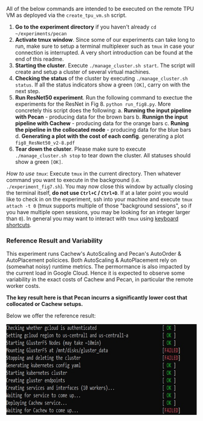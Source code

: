 All of the below commands are intended to be executed on the remote TPU VM as deployed via the `create_tpu_vm.sh` script.

1. **Go to the experiment directory** if you haven't already `cd ~/experiments/pecan`
2. **Activate tmux window**. Since some of our experiments can take long to run, make sure to setup a terminal multiplexer such as `tmux` in case your connection is interrupted. A very short introduction can be found at the end of this readme.
3. **Starting the cluster**. Execute `./manage_cluster.sh start`. The script will create and setup a cluster of several virtual machines.
4. **Checking the status** of the cluster by executing `./manage_cluster.sh status`. If all the status indicators show a green `[OK]`, carry on with the next step.
5. **Run ResNet50 experiment**. Run the following command to exectue the experiments for the ResNet in Fig 8. `python run_fig8.py`. More concretely this script does the following:
    a. **Running the input pipeline with Pecan** - producing data for the brown bars
    b. **Runnign the input pipeline with Cachew** - producing data for the orange bars
    c. **Runing the pipeline in the collocated mode** - producing data for the blue bars
    d. **Generating a plot with the cost of each config**. generating a plot `fig8_ResNet50_v2-8.pdf`
6. **Tear down the cluster**. Please make sure to execute `./manage_cluster.sh stop` to tear down the cluster. All statuses should show a green `[OK]`.

*How to use `tmux`*: Execute `tmux` in the current directory. Then whatever command you want to execute in the background (i.e. `./experiment_fig7.sh`). You may now close this window by actually closing the terminal itself, **do not use `Ctrl+C` / `Ctrl+D`**. If at a later point you would like to check in on the experiment, ssh into your machine and execute `tmux attach -t 0` (tmux supports multiple of those "background sessions", so if you have multiple open sessions, you may be looking for an integer larger than `0`). In general you may want to interact with `tmux` using [keyboard shortcuts](https://gist.github.com/MohamedAlaa/2961058).

### Reference Result and Variability

This experiment runs Cachew's AutoScaling and Pecan's AutoOrder & AutoPlacement policices. Both AutoScaling & AutoPlacement rely on (somewhat noisy) runtime metrics. The permormance is also impacted by the current load in Google Cloud. Hence it is expected to observe some variability in the exact costs of Cachew and Pecan, in particular the remote worker costs.

**The key result here is that Pecan incurrs a significantly lower cost that collocated or Cachew setups.**

Below we offer the reference result:

<img src="../../Figures/failed_gluster.png" height=240/>
